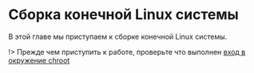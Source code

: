 # Сборка конечной Linux системы

В этой главе мы приступаем к сборке конечной Linux системы.


!>  Прежде чем приступить к работе, проверьте что выполнен [вход в окружение chroot](build-temp-system/enter-in-chroot.md)
